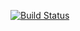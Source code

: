 [![Build Status](https://travis-ci.com/fabricetiennette/Shopify.svg?branch=master)](https://travis-ci.com/fabricetiennette/Shopify)
